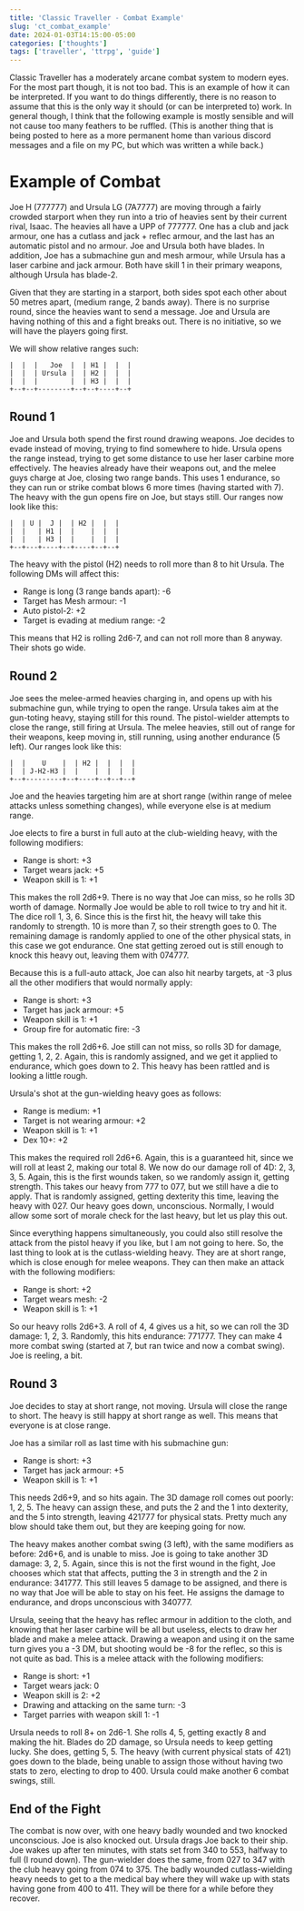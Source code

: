 ```yaml
---
title: 'Classic Traveller - Combat Example'
slug: 'ct_combat_example'
date: 2024-01-03T14:15:00-05:00
categories: ['thoughts']
tags: ['traveller', 'ttrpg', 'guide']
---
```


Classic Traveller has a moderately arcane combat system to modern eyes. For the most part though, it is not too bad. This is an example of how it can be interpreted. If you want to do things differently, there is no reason to assume that this is the only way it should (or can be interpreted to) work. In general though, I think that the following example is mostly sensible and will not cause too many feathers to be ruffled. (This is another thing that is being posted to here as a more permanent home than various discord messages and a file on my PC, but which was written a while back.)

# Example of Combat

Joe H (777777) and Ursula LG (7A7777) are moving through a fairly crowded starport when they run into a trio of heavies sent by their current rival, Isaac. The heavies all have a UPP of 777777. One has a club and jack armour, one has a cutlass and jack + reflec armour, and the last has an automatic pistol and no armour. Joe and Ursula both have blades. In addition, Joe has a submachine gun and mesh armour, while Ursula has a laser carbine and jack armour. Both have skill 1 in their primary weapons, although Ursula has blade-2.

Given that they are starting in a starport, both sides spot each other about 50 metres apart, (medium range, 2 bands away). There is no surprise round, since the heavies want to send a message. Joe and Ursula are having nothing of this and a fight breaks out. There is no initiative, so we will have the players going first.

We will show relative ranges such:
```+--+--+--------+--+--+----+--+
|  |  |   Joe  |  | H1 |  |  |
|  |  | Ursula |  | H2 |  |  |
|  |  |        |  | H3 |  |  |
+--+--+--------+--+--+----+--+
```

## Round 1
Joe and Ursula both spend the first round drawing weapons. Joe decides to evade instead of moving, trying to find somewhere to hide. Ursula opens the range instead, trying to get some distance to use her laser carbine more effectively. The heavies already have their weapons out, and the melee guys charge at Joe, closing two range bands. This uses 1 endurance, so they can run or strike combat blows 6 more times (having started with 7). The heavy with the gun opens fire on Joe, but stays still. Our ranges now look like this:
```+--+---+----+--+----+--+--+
|  | U |  J |  | H2 |  |  |
|  |   | H1 |  |    |  |  |
|  |   | H3 |  |    |  |  |
+--+---+----+--+----+--+--+
```
The heavy with the pistol (H2) needs to roll more than 8 to hit Ursula. The following DMs will affect this:

* Range is long (3 range bands apart): -6
* Target has Mesh armour: -1
* Auto pistol-2: +2
* Target is evading at medium range: -2

This means that H2 is rolling 2d6-7, and can not roll more than 8 anyway. Their shots go wide.

## Round 2
Joe sees the melee-armed heavies charging in, and opens up with his submachine gun, while trying to open the range. Ursula takes aim at the gun-toting heavy, staying still for this round. The pistol-wielder attempts to close the range, still firing at Ursula. The melee heavies, still out of range for their weapons, keep moving in, still running, using another endurance (5 left). Our ranges look like this:
```+--+---------+--+----+--+--+--+
|  |    U    |  | H2 |  |  |  |
|  | J-H2-H3 |  |    |  |  |  |
+--+---------+--+----+--+--+--+
```
Joe and the heavies targeting him are at short range (within range of melee attacks unless something changes), while everyone else is at medium range.

Joe elects to fire a burst in full auto at the club-wielding heavy, with the following modifiers:

* Range is short: +3
* Target wears jack: +5
* Weapon skill is 1: +1

This makes the roll 2d6+9. There is no way that Joe can miss, so he rolls 3D worth of damage. Normally Joe would be able to roll twice to try and hit it. The dice roll 1, 3, 6. Since this is the first hit, the heavy will take this randomly to strength. 10 is more than 7, so their strength goes to 0. The remaining damage is randomly applied to one of the other physical stats, in this case we got endurance. One stat getting zeroed out is still enough to knock this heavy out, leaving them with 074777.

Because this is a full-auto attack, Joe can also hit nearby targets, at -3 plus all the other modifiers that would normally apply:

* Range is short: +3
* Target has jack armour: +5
* Weapon skill is 1: +1
* Group fire for automatic fire: -3

This makes the roll 2d6+6. Joe still can not miss, so rolls 3D for damage, getting 1, 2, 2. Again, this is randomly assigned, and we get it applied to endurance, which goes down to 2. This heavy has been rattled and is looking a little rough.

Ursula's shot at the gun-wielding heavy goes as follows:

* Range is medium: +1
* Target is not wearing armour: +2
* Weapon skill is 1: +1
* Dex 10+: +2

This makes the required roll 2d6+6. Again, this is a guaranteed hit, since we will roll at least 2, making our total 8. We now do our damage roll of 4D: 2, 3, 3, 5. Again, this is the first wounds taken, so we randomly assign it, getting strength. This takes our heavy from 777 to 077, but we still have a die to apply. That is randomly assigned, getting dexterity this time, leaving the heavy with 027. Our heavy goes down, unconscious. Normally, I would allow some sort of morale check for the last heavy, but let us play this out.

Since everything happens simultaneously, you could also still resolve the attack from the pistol heavy if you like, but I am not going to here. So, the last thing to look at is the cutlass-wielding heavy. They are at short range, which is close enough for melee weapons. They can then make an attack with the following modifiers:

* Range is short: +2
* Target wears mesh: -2
* Weapon skill is 1: +1

So our heavy rolls 2d6+3. A roll of 4, 4 gives us a hit, so we can roll the 3D damage: 1, 2, 3. Randomly, this hits endurance: 771777. They can make 4 more combat swing (started at 7, but ran twice and now a combat swing). Joe is reeling, a bit.

## Round 3
Joe decides to stay at short range, not moving. Ursula will close the range to short. The heavy is still happy at short range as well. This means that everyone is at close range.

Joe has a similar roll as last time with his submachine gun:

* Range is short: +3
* Target has jack armour: +5
* Weapon skill is 1: +1

This needs 2d6+9, and so hits again. The 3D damage roll comes out poorly: 1, 2, 5. The heavy can assign these, and puts the 2 and the 1 into dexterity, and the 5 into strength, leaving 421777 for physical stats. Pretty much any blow should take them out, but they are keeping going for now.

The heavy makes another combat swing (3 left), with the same modifiers as before: 2d6+6, and is unable to miss. Joe is going to take another 3D damage: 3, 2, 5. Again, since this is not the first wound in the fight, Joe chooses which stat that affects, putting the 3 in strength and the 2 in endurance: 341777. This still leaves 5 damage to be assigned, and there is no way that Joe will be able to stay on his feet. He assigns the damage to endurance, and drops unconscious with 340777.

Ursula, seeing that the heavy has reflec armour in addition to the cloth, and knowing that her laser carbine will be all but useless, elects to draw her blade and make a melee attack. Drawing a weapon and using it on the same turn gives you a -3 DM, but shooting would be -8 for the reflec, so this is not quite as bad. This is a melee attack with the following modifiers:

* Range is short: +1
* Target wears jack: 0
* Weapon skill is 2: +2
* Drawing and attacking on the same turn: -3
* Target parries with weapon skill 1: -1

Ursula needs to roll 8+ on 2d6-1. She rolls 4, 5, getting exactly 8 and making the hit. Blades do 2D damage, so Ursula needs to keep getting lucky. She does, getting 5, 5. The heavy (with current physical stats of 421) goes down to the blade, being unable to assign those without having two stats to zero, electing to drop to 400. Ursula could make another 6 combat swings, still.

## End of the Fight
The combat is now over, with one heavy badly wounded and two knocked unconscious. Joe is also knocked out. Ursula drags Joe back to their ship. Joe wakes up after ten minutes, with stats set from 340 to 553, halfway to full (I round down). The gun-wielder does the same, from 027 to 347 with the club heavy going from 074 to 375. The badly wounded cutlass-wielding heavy needs to get to a the medical bay where they will wake up with stats having gone from 400 to 411. They will be there for a while before they recover.
